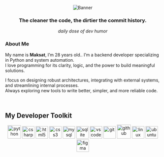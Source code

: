 <p align="center">
  <img src="https://i.imgur.com/XuNohBx.gif" alt="Banner"/>
</p>

<h3 align="center">The cleaner the code, the dirtier the commit history.</h3>
<p align="center"><i>daily dose of dev humor</i></p>

### About Me

My name is **Maksat**, I’m 28 years old.. I’m a backend developer specializing in Python and system automation.  
I love programming for its clarity, logic, and the power to build meaningful solutions.

I focus on designing robust architectures, integrating with external systems, and streamlining internal processes.  
Always exploring new tools to write better, simpler, and more reliable code.

&nbsp;

## My Developer Toolkit

<p align="center">
  <img src="https://cdn.jsdelivr.net/gh/devicons/devicon/icons/python/python-original.svg" height="43" alt="python" />
  <img src="https://cdn.jsdelivr.net/gh/devicons/devicon/icons/csharp/csharp-original.svg" height="40" alt="csharp" />
  <img src="https://cdn.jsdelivr.net/gh/devicons/devicon/icons/html5/html5-original.svg" height="40" alt="html5" />
  <img src="https://cdn.jsdelivr.net/gh/devicons/devicon/icons/css3/css3-original.svg" height="40" alt="css3" />
  <img src="https://cdn.jsdelivr.net/gh/devicons/devicon/icons/mysql/mysql-original.svg" height="40" alt="mysql" />
  <img src="https://cdn.jsdelivr.net/gh/devicons/devicon/icons/sqlite/sqlite-original.svg" height="40" alt="sqlite" />
  <img src="https://cdn.jsdelivr.net/gh/devicons/devicon/icons/vscode/vscode-original.svg" height="40" alt="vscode" />
  <img src="https://cdn.jsdelivr.net/gh/devicons/devicon/icons/git/git-original.svg" height="40" alt="git" />
  <img src="https://img.icons8.com/ios11/512/FFFFFF/github.png" height="45" alt="github" />
  <img src="https://cdn.jsdelivr.net/gh/devicons/devicon/icons/linux/linux-original.svg" height="40" alt="linux" />
  <img src="https://upload.wikimedia.org/wikipedia/commons/thumb/a/ab/Logo-ubuntu_cof-orange-hex.svg/1024px-Logo-ubuntu_cof-orange-hex.svg.png" height="40" alt="ubuntu" />
  <img src="https://cdn.jsdelivr.net/gh/devicons/devicon/icons/figma/figma-original.svg" height="40" alt="figma" />
</p>
